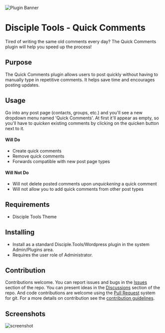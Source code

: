 ![Plugin Banner](https://raw.githubusercontent.com/prykon/disciple-tools-quick-comments/master/assets/quick-comments-banner.png)
# Disciple Tools - Quick Comments

Tired of writing the same old comments every day? The Quick Comments plugin will help you speed up the process!

## Purpose

The Quick Comments plugin allows users to post quickly without having to manually type in repetitive comments. It helps save time and encourages posting updates.

## Usage

Go into any post page (contacts, groups, etc.) and you'll see a new dropdown menu named 'Quick Comments'. At first it'll appear as empty, so you'll have to _quicken_ existing comments by clicking on the quicken button next to it.

#### Will Do

- Create quick comments
- Remove quick comments
- Forwards compatible with new post page types

#### Will Not Do

- Will not delete posted comments upon _unquickening_ a quick comment
- Will not allow you to add quick comments from other post types


## Requirements

- Disciple Tools Theme

## Installing

- Install as a standard Disciple.Tools/Wordpress plugin in the system Admin/Plugins area.
- Requires the user role of Administrator.

## Contribution

Contributions welcome. You can report issues and bugs in the
[Issues](https://github.com/prykon/disciple-tools-quick-comments/issues) section of the repo. You can present ideas
in the [Discussions](https://github.com/prykon/disciple-tools-quick-comments/discussions) section of the repo. And
code contributions are welcome using the [Pull Request](https://github.com/prykon/disciple-tools-quick-comments/pulls)
system for git. For a more details on contribution see the
[contribution guidelines](https://github.com/prykon/disciple-tools-quick-comments/blob/master/CONTRIBUTING.md).


## Screenshots

![screenshot](https://raw.githubusercontent.com/prykon/disciple-tools-quick-comments/master/assets/demo.gif)
